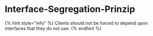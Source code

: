 # Interface-Segregation-Prinzip

{% hint style="info" %}
Clients should not be forced to depend upon interfaces that they do not use.
{% endhint %}



